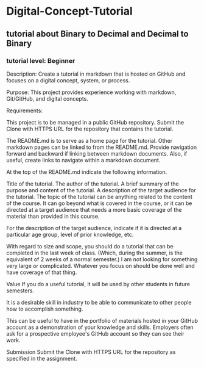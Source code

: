# Digital-Concept-Tutorial
## tutorial about Binary to Decimal and Decimal to Binary 
### tutorial level: Beginner 

Description: Create a tutorial in markdown that is hosted on GitHub and focuses on a digital concept, system, or process.

Purpose: This project provides experience working with markdown, Git/GitHub, and digital concepts.

Requirements:

This project is to be managed in a public GitHub repository. Submit the Clone with HTTPS URL for the repository that contains the tutorial.

The README.md is to serve as a home page for the tutorial. Other markdown pages can be linked to from the README.md. Provide navigation forward and backward if linking between markdown documents. Also, if useful, create links to navigate within a markdown document.

At the top of the README.md indicate the following information.

Title of the tutorial.
The author of the tutorial.
A brief summary of the purpose and content of the tutorial.
A description of the target audience for the tutorial.
The topic of the tutorial can be anything related to the content of the course. It can go beyond what is covered in the course, or it can be directed at a target audience that needs a more basic coverage of the material than provided in this course.

For the description of the target audience, indicate if it is directed at a particular age group, level of prior knowledge, etc.

With regard to size and scope, you should do a tutorial that can be completed in the last week of class. (Which, during the summer, is the equivalent of 2 weeks of a normal semester.) I am not looking for something very large or complicated. Whatever you focus on should be done well and have coverage of that thing.

Value
If you do a useful tutorial, it will be used by other students in future semesters.

It is a desirable skill in industry to be able to communicate to other people how to accomplish something.

This can be useful to have in the portfolio of materials hosted in your GitHub account as a demonstration of your knowledge and skills. Employers often ask for a prospective employee's GitHub account so they can see their work.

Submission
Submit the Clone with HTTPS URL for the repository as specified in the assignment.
